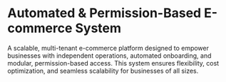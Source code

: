 # Automated & Permission-Based E-commerce System

A scalable, multi-tenant e-commerce platform designed to empower businesses with independent operations, automated onboarding, and modular, permission-based access. This system ensures flexibility, cost optimization, and seamless scalability for businesses of all sizes.
